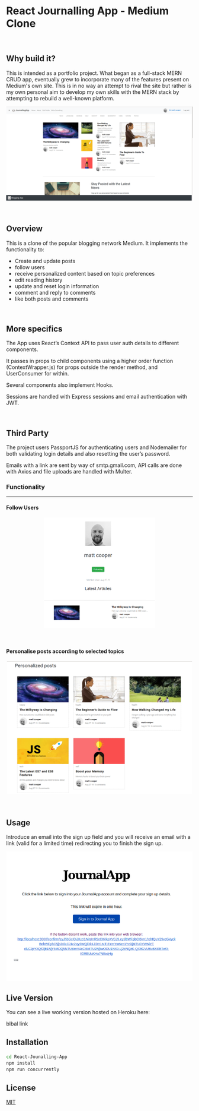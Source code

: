# React Journalling App - Medium Clone

&nbsp;

## Why build it?
This is intended as a portfolio project. What began as a full-stack MERN CRUD app, eventually grew to incorporate many of the features present on Medium's own site. This is in no way an attempt to rival the site but rather is my own personal aim to develop my own skills with the MERN stack by attempting to rebuild a well-known platform.

<p align="center">
 <img src="siteimages/homepage.png?raw=true" width="700px" />
</p>

&nbsp;&nbsp;


## Overview
This is a clone of the popular blogging network Medium. It implements the functionality to:
 - Create and update posts
 - follow users
 - receive personalized content based on topic preferences
- edit reading history
- update and reset login information
- comment and reply to comments
- like both posts and comments


&nbsp;
## More specifics
The App uses React’s Context API to pass user auth details to different components. 

It passes in props to child components using a higher order function (ContextWrapper.js) for props outside the render method, and UserConsumer for within. 

Several components also implement Hooks.

Sessions are handled with Express sessions and email authentication with JWT.

&nbsp;
## Third Party
The project users PassportJS for authenticating users and Nodemailer for both validating login details and also resetting the user’s password. 

Emails with a link are sent by way of smtp.gmail.com, API calls are done with Axios and file uploads are handled with Multer.


### Functionality

---------------------------------------

#### Follow Users
<p align="center" >
 <img src="siteimages/followusers.png?raw=true" width="300px" />
</p>

&nbsp;

#### Personalise posts according to selected topics
<p align="center">
 <img src="siteimages/personalized.png?raw=true" width="500px" />
</p>

&nbsp;
## Usage
Introduce an email into the sign up field and you will receive an email with a link (valid for a limited time) redirecting you to finish the sign up. 

<p align="center">
 <img src="siteimages/emailsignup.png?raw=true" width="600px" />
</p>

## Live Version
You can see a live working version hosted on Heroku here:

blbal link


## Installation


```bash
cd React-Jounalling-App
npm install
npm run concurrently
```


## License
[MIT](https://choosealicense.com/licenses/mit/)
